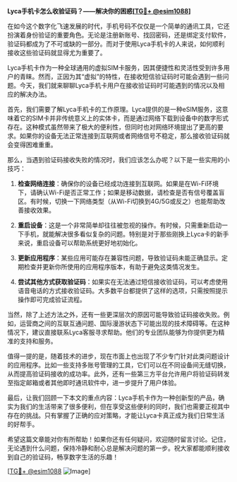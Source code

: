 **Lyca手机卡怎么收验证码？——解决你的困惑[[TG💪+ @esim1088](https://t.me/s/esim1088)]**

在如今这个数字化飞速发展的时代，手机号码不仅仅是一个简单的通讯工具，它还扮演着身份验证的重要角色。无论是注册新账号、找回密码，还是绑定支付软件，验证码都成为了不可或缺的一部分。而对于使用Lyca手机卡的人来说，如何顺利接收这些验证码就显得尤为重要了。

Lyca手机卡作为一种全球通用的虚拟SIM卡服务，因其便捷性和灵活性受到许多用户的青睐。然而，正因为其“虚拟”的特性，在接收短信验证码时可能会遇到一些问题。今天，我们就来聊聊Lyca手机卡用户在接收验证码时可能遇到的情况以及相应的解决办法。

首先，我们需要了解Lyca手机卡的工作原理。Lyca提供的是一种eSIM服务，这意味着它的SIM卡并非传统意义上的实体卡，而是通过网络下载到设备中的数字形式存在。这种模式虽然带来了极大的便利性，但同时也对网络环境提出了更高的要求。如果你的设备无法正常连接到互联网或者网络信号不稳定，那么接收验证码就会变得困难重重。

那么，当遇到验证码接收失败的情况时，我们应该怎么办呢？以下是一些实用的小技巧：

1. **检查网络连接**：确保你的设备已经成功连接到互联网。如果是在Wi-Fi环境下，请确认Wi-Fi是否正常工作；如果是移动数据，请检查是否有信号覆盖盲区。有时候，切换一下网络类型（从Wi-Fi切换到4G/5G或反之）也能帮助改善接收效果。

2. **重启设备**：这是一个非常简单却往往被忽视的操作。有时候，只需重新启动一下手机，就能解决很多看似复杂的问题。特别是对于那些刚换上Lyca卡的新手来说，重启设备可以帮助系统更好地初始化。

3. **更新应用程序**：某些应用可能存在兼容性问题，导致验证码未能正确显示。定期检查并更新你所使用的应用程序版本，有助于避免这类情况发生。

4. **尝试其他方式获取验证码**：如果实在无法通过短信接收验证码，可以考虑使用语音电话的方式接收验证码。大多数平台都提供了这样的选项，只需按照提示操作即可完成验证流程。

当然，除了上述方法之外，还有一些更深层次的原因可能导致验证码接收失败。例如，运营商之间的互联互通问题、国际漫游状态下可能出现的技术障碍等。在这种情况下，建议直接联系Lyca客服寻求帮助。他们的专业团队能够为你提供更为精准的支持和服务。

值得一提的是，随着技术的进步，现在市面上也出现了不少专门针对此类问题设计的应用程序。比如一些支持多账号管理的工具，它们可以在不同设备间无缝切换，从而提高验证码接收的成功率。此外，还有一些第三方平台允许用户将验证码转发至指定邮箱或者其他即时通讯软件中，进一步提升了用户体验。

最后，让我们回顾一下本文的重点内容：Lyca手机卡作为一种创新型的产品，确实为我们的生活带来了很多便利，但在享受这些便利的同时，我们也需要正视其中存在的挑战。只有掌握了正确的应对策略，才能让Lyca卡真正成为我们日常生活的好帮手。

希望这篇文章能对你有所帮助！如果你还有任何疑问，欢迎随时留言讨论。记住，无论遇到什么问题，保持冷静和耐心总是解决问题的第一步。祝大家都能顺利接收到自己的验证码，畅享数字生活的乐趣！

[[TG💪+ @esim1088](https://t.me/s/esim1088) ![Image](https://i.postimg.cc/4NQfJmqS/Snipaste-2025-05-13-00-14-12.png)]